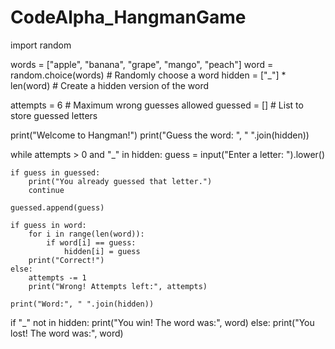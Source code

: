 # CodeAlpha_HangmanGame
import random


words = ["apple", "banana", "grape", "mango", "peach"]
word = random.choice(words)  # Randomly choose a word
hidden = ["_"] * len(word)   # Create a hidden version of the word

attempts = 6  # Maximum wrong guesses allowed
guessed = []  # List to store guessed letters

print("Welcome to Hangman!")
print("Guess the word: ", " ".join(hidden))

while attempts > 0 and "_" in hidden:
    guess = input("Enter a letter: ").lower()

    if guess in guessed:
        print("You already guessed that letter.")
        continue

    guessed.append(guess)

    if guess in word:
        for i in range(len(word)):
            if word[i] == guess:
                hidden[i] = guess
        print("Correct!")
    else:
        attempts -= 1
        print("Wrong! Attempts left:", attempts)

    print("Word:", " ".join(hidden))


if "_" not in hidden:
    print("You win! The word was:", word)
else:
    print("You lost! The word was:", word)
